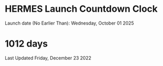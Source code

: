 # HERMES Launch Countdown Clock

Launch date (No Earlier Than): Wednesday, October 01 2025
# 1012 days

Last Updated Friday, December 23 2022